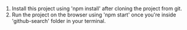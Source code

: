 1. Install this project using 'npm install' after cloning the project from git. 
2. Run the project on the browser using 'npm start' once you're inside 'github-search' folder in your terminal.